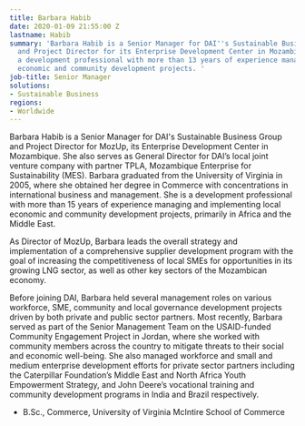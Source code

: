 ```yaml
---
title: Barbara Habib
date: 2020-01-09 21:55:00 Z
lastname: Habib
summary: 'Barbara Habib is a Senior Manager for DAI''s Sustainable Business Group
  and Project Director for its Enterprise Development Center in Mozambique. She is
  a development professional with more than 13 years of experience managing and implementing
  economic and community development projects. '
job-title: Senior Manager
solutions:
- Sustainable Business
regions:
- Worldwide
---
```


Barbara Habib is a Senior Manager for DAI's Sustainable Business Group and Project Director for MozUp, its Enterprise Development Center in Mozambique. She also serves as General Director for DAI’s local joint venture company with partner TPLA, Mozambique Enterprise for Sustainability (MES). Barbara graduated from the University of Virginia in 2005, where she obtained her degree in Commerce with concentrations in international business and management. She is a development professional with more than 15 years of experience managing and implementing local economic and community development projects, primarily in Africa and the Middle East.
 
As Director of MozUp, Barbara leads the overall strategy and implementation of a comprehensive supplier development program with the goal of increasing the competitiveness of local SMEs for opportunities in its growing LNG sector, as well as other key sectors of the Mozambican economy. 

Before joining DAI, Barbara held several management roles on various workforce, SME, community and local governance development projects driven by both private and public sector partners. Most recently, Barbara served as part of the Senior Management Team on the USAID-funded Community Engagement Project in Jordan, where she worked with community members across the country to mitigate threats to their social and economic well-being. She also managed workforce and small and medium enterprise development efforts for private sector partners including the Caterpillar Foundation’s Middle East and North Africa Youth Empowerment Strategy, and John Deere’s vocational training and community development programs in India and Brazil respectively.
 
* B.Sc., Commerce, University of Virginia McIntire School of Commerce